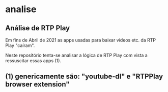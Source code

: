 # analise
Análise de RTP Play
---
Em fins de Abril de 2021 as apps usadas para baixar vídeos etc. da RTP Play "caíram".

Neste repositório tenta-se analisar a lógica de RTP Play com vista a ressuscitar essas apps (1).

(1) genericamente são: "youtube-dl" e "RTPPlay browser extension"
---
